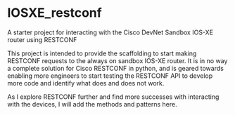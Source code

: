 # IOSXE_restconf
A starter project for interacting with the Cisco DevNet Sandbox IOS-XE router using RESTCONF

This project is intended to provide the scaffolding to start making RESTCONF requests to the always on sandbox IOS-XE router.
It is in no way a complete solution for Cisco RESTCONF in python, and is geared towards enabling more engineers to start testing the RESTCONF API to develop more code and identify what does and does not work. 

As I explore RESTCONF further and find more successes with interacting with the devices, I will add the methods and patterns here.
